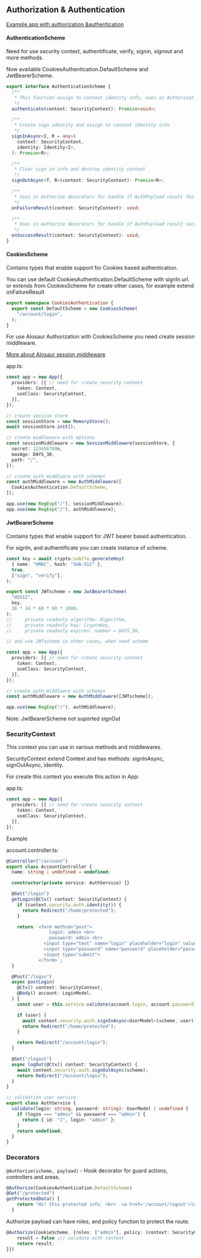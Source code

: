 ## Authorization & Authentication

[Example app with authorization &authentication](https://github.com/alosaur/alosaur/tree/master/examples/auth)

#### AuthenticationScheme

Need for use security context, authentificate, verify, signin, signout and more methods.

Now available CookiesAuthentication.DefaultScheme and JwtBearerScheme.

```ts
export interface AuthenticationScheme {
  /**
   * This function assign to context identity info, uses in Authorization middleware
   */
  authenticate(context: SecurityContext): Promise<void>;

  /**
   * Create sign identity and assign to context identity info
   */
  signInAsync<I, R = any>(
    context: SecurityContext,
    identity: Identity<I>,
  ): Promise<R>;

  /**
   * Clear sign in info and destroy identity context
   */
  signOutAsync<T, R>(context: SecurityContext): Promise<R>;

  /**
   * Uses in Authorize decorators for handle if AuthPayload result failure
   */
  onFailureResult(context: SecurityContext): void;

  /**
   * Uses in Authorize decorators for handle if AuthPayload result success
   */
  onSuccessResult(context: SecurityContext): void;
}
```

#### CookiesScheme

Contains types that enable support for Cookies based authentication.

You can use default CookiesAuthentication.DefaultScheme with signIn url. or extends from CookiesScheme for create other
cases, for example extend onFailureResult

```ts
export namespace CookiesAuthentication {
  export const DefaultScheme = new CookiesScheme(
    "/account/login",
  );
}
```

For use Alosaur Authorization with CookiesScheme you need create session middleware.

[More about Alosaur session middleware](https://github.com/alosaur/alosaur/tree/master/src/security/session)

app.ts:

```ts
const app = new App({
  providers: [{ // need for create security context
    token: Context,
    useClass: SecurityContext,
  }],
});

// create session store
const sessionStore = new MemoryStore();
await sessionStore.init();

// create middleware with options
const sessionMiddleware = new SessionMiddleware(sessionStore, {
  secret: 123456789n,
  maxAge: DAYS_30,
  path: "/",
});

// create auth middlware with schemes
const authMiddleware = new AuthMiddleware([
  CookiesAuthentication.DefaultScheme,
]);

app.use(new RegExp("/"), sessionMiddleware);
app.use(new RegExp("/"), authMiddleware);
```

#### JwtBearerScheme

Contains types that enable support for JWT bearer based authentication.

For signIn, and authentificate you can create instance of scheme.

```ts
const key = await crypto.subtle.generateKey(
  { name: "HMAC", hash: "SHA-512" },
  true,
  ["sign", "verify"],
);

export const JWTscheme = new JwtBearerScheme(
  "HS512",
  key,
  30 * 24 * 60 * 60 * 1000,
);
//     private readonly algorithm: Algorithm,
//     private readonly key: CryptoKey,
//     private readonly expires: number = DAYS_30,

// and use JWTscheme in other cases, when need scheme

const app = new App({
  providers: [{ // need for create security context
    token: Context,
    useClass: SecurityContext,
  }],
});

// create auth middlware with schemes
const authMiddleware = new AuthMiddleware([JWTscheme]);

app.use(new RegExp("/"), authMiddleware);
```

Note: JwtBearerScheme not suported signOut

### SecurityContext

This context you can use in various methods and middlewares.

SecurityContext extend Context and has methods: signInAsync, signOutAsync, identity.

For create this context you execute this action in App:

app.ts:

```ts
const app = new App({
  providers: [{ // need for create security context
    token: Context,
    useClass: SecurityContext,
  }],
});
```

Example

account.controller.ts:

```ts
@Controller("/account")
export class AccountController {
  name: string | undefined = undefined;

  constructor(private service: AuthService) {}

  @Get("/login")
  getLogin(@Ctx() context: SecurityContext) {
    if (context.security.auth.identity()) {
      return Redirect("/home/protected");
    }

    return `<form method="post">
                login: admin <br>
                password: admin <br>
              <input type="text" name="login" placeholder="login" value="admin"><br>
              <input type="password" name="password" placeholder="password" value="admin"><br>
              <input type="submit">
            </form>`;
  }

  @Post("/login")
  async postLogin(
    @Ctx() context: SecurityContext,
    @Body() account: LoginModel,
  ) {
    const user = this.service.validate(account.login, account.password);

    if (user) {
      await context.security.auth.signInAsync<UserModel>(scheme, user);
      return Redirect("/home/protected");
    }

    return Redirect("/account/login");
  }

  @Get("/logout")
  async logOut(@Ctx() context: SecurityContext) {
    await context.security.auth.signOutAsync(scheme);
    return Redirect("/account/login");
  }
}

// validation user service
export class AuthService {
  validate(login: string, password: string): UserModel | undefined {
    if (login === "admin" && password === "admin") {
      return { id: "1", login: "admin" };
    }
    return undefined;
  }
}
```

### Decorators

`@Authorize(scheme, payload)` - Hook decorator for guard actions, controllers and areas.

```ts
@Authorize(CookiesAuthentication.DefaultScheme)
@Get("/protected")
getProtectedData() {
    return "Hi! this protected info. <br>  <a href='/account/logout'>logout</a>";
  }
```

Authorize payload can have roles, and policy function to protect the route.

```ts
@Authorize(CookieScheme, {roles: ["admin"], policy: (context: SecurityContext) => {
    result = false ;// validate with context
    return result;
}})
```
